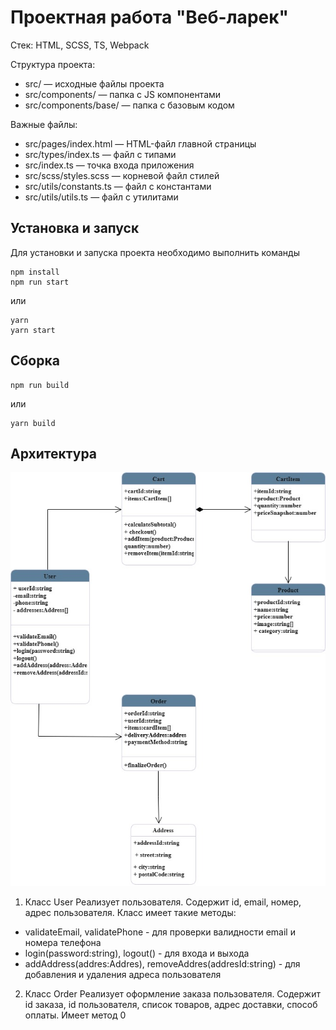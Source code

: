 # Проектная работа "Веб-ларек"

Стек: HTML, SCSS, TS, Webpack

Структура проекта:
- src/ — исходные файлы проекта
- src/components/ — папка с JS компонентами
- src/components/base/ — папка с базовым кодом

Важные файлы:
- src/pages/index.html — HTML-файл главной страницы
- src/types/index.ts — файл с типами
- src/index.ts — точка входа приложения
- src/scss/styles.scss — корневой файл стилей
- src/utils/constants.ts — файл с константами
- src/utils/utils.ts — файл с утилитами

## Установка и запуск
Для установки и запуска проекта необходимо выполнить команды

```
npm install
npm run start
```

или

```
yarn
yarn start
```
## Сборка

```
npm run build
```

или

```
yarn build
```
## Архитектура
![alt text](uml-larek.jpg)

1. Класс User
Реализует пользователя. Содержит id, email, номер, адрес пользователя. 
Класс имеет такие методы: 
* validateEmail, validatePhone - для проверки валидности email и номера телефона
* login(password:string), logout() - для входа и выхода 
* addAddress(addres:Addres), removeAddres(addresId:string) - для добавления и удаления адреса пользователя

2. Класс Order
Реализует оформление заказа пользователя. Содержит id заказа, id пользователя, список товаров, адрес доставки, способ оплаты.
Имеет метод 0